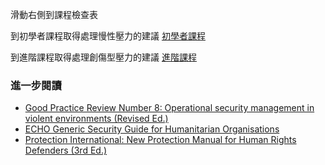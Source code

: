 [Title]: # (現在怎樣?)
[Difficulty]: # (行家)
[Order]: # (14)

滑動右側到課程檢查表

到初學者課程取得處理慢性壓力的建議
[初學者課程](umbrella://lesson/stress/0)

到進階課程取得處理創傷型壓力的建議
[進階課程](umbrella://lesson/stress/1)

### 進一步閱讀
* [Good Practice Review Number 8: Operational security management in violent environments (Revised Ed.)](https://www.odihpn.org/download/gpr_8_revised2pdf)
* [ECHO Generic Security Guide for Humanitarian Organisations](https://www.google.co.uk/url?sa=t&rct=j&q=&esrc=s&source=web&cd=1&cad=rja&uact=8&ved=0CCEQFjAA&url=http%3A%2F%2Fec.europa.eu%2Fecho%2Ffiles%2Fevaluation%2Fwatsan2005%2Fannex_files%2FECHO%2FECHO12%20-%20echo_generic_security_guide_en.doc&ei=kLxAVc6LOILuUP2SgbAE&usg=AFQjCNEXEOcbLeV24f3WolHmDwLq7KJzlQ&sig2=hbnI7wfdrGIHS7mmikBRWA)
* [Protection International: New Protection Manual for Human Rights Defenders (3rd Ed.)](http://protectioninternational.org/publication/new-protection-manual-for-human-rights-defenders-3rd-edition/)